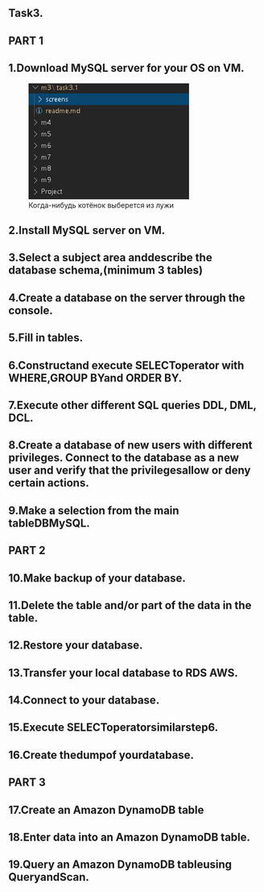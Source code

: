 ## Task3.

## PART 1

## 1.Download MySQL server for your OS on VM.
<!DOCTYPE html>
<html>
<head>
   <link rel="stylesheet" href="main.css">
</head>
<body>
<figure class="img">
    <img alt="котёнок мечтает стать львом" src="screens/1.png">
    <figcaption>Когда-нибудь котёнок выберется из лужи</figcaption>
</figure>
</body>
</html>

## 2.Install MySQL server on VM.

## 3.Select a subject area anddescribe the database schema,(minimum 3 tables)

## 4.Create a database on the server through the console.

## 5.Fill in tables.

## 6.Constructand execute SELECToperator with WHERE,GROUP BYand ORDER BY.

## 7.Execute other different SQL queries DDL, DML, DCL. 

## 8.Create a database of new users with different privileges. Connect to the database as a new user and verify that the privilegesallow or deny certain actions.

## 9.Make a selection from the main tableDBMySQL.

## PART 2

## 10.Make backup of your database.

## 11.Delete the table and/or part of the data in the table.

## 12.Restore your database.

## 13.Transfer your local database to RDS AWS.

## 14.Connect to your database.

## 15.Execute SELECToperatorsimilarstep6.

## 16.Create thedumpof yourdatabase.

## PART 3

## 17.Create an Amazon DynamoDB table

## 18.Enter data into an Amazon DynamoDB table.

## 19.Query an Amazon DynamoDB tableusing QueryandScan.